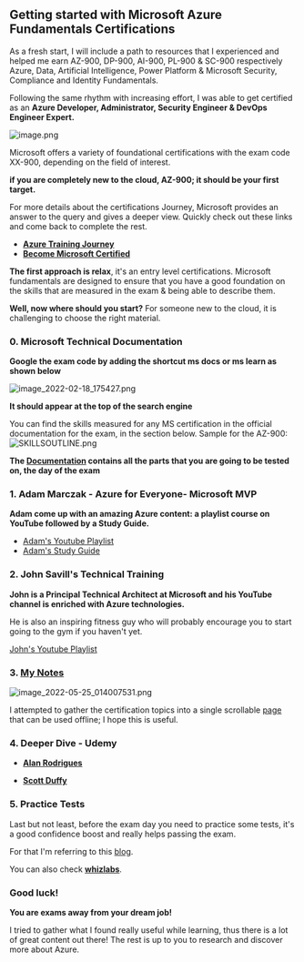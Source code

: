 ## Getting started with Microsoft Azure Fundamentals Certifications

As a fresh start, I will include a path to resources that I experienced and helped me earn AZ-900, DP-900, AI-900, PL-900 & SC-900 respectively Azure, Data, Artificial Intelligence, Power Platform & Microsoft Security, Compliance and Identity Fundamentals.

Following the same rhythm with increasing effort, I was able to get certified as an **Azure Developer, Administrator, Security Engineer & DevOps Engineer Expert.**


![image.png](https://cdn.hashnode.com/res/hashnode/image/upload/v1650075475678/jgecqAgFc.png)

Microsoft offers a variety of foundational certifications with the exam code XX-900, depending on the field of interest.

**if you are completely new to the cloud, AZ-900; it should be your first target.**

For more details about the certifications Journey, Microsoft provides an answer to the query and gives a deeper view.
Quickly check out these links and come back to complete the rest.
   
- **[Azure Training Journey](https://query.prod.cms.rt.microsoft.com/cms/api/am/binary/RWD4tL?fbclid=IwAR1-WlEbmq6naL2ASRSWdyojhX6vZteipyb6TfA85mCgq-JpwCmwAODS69A)**
- **[Become Microsoft Certified](https://query.prod.cms.rt.microsoft.com/cms/api/am/binary/RE2PjDI)**


**The first approach is relax**, it's an entry level certifications.
Microsoft fundamentals are designed to ensure that you have a good foundation on the skills that are measured in the exam & being able to describe them.



**Well, now where should you start?**
For someone new to the cloud, it is challenging to choose the right material.

###  0. Microsoft Technical Documentation
**Google the exam code by adding the shortcut ms docs or ms learn as shown below**

![image_2022-02-18_175427.png](https://cdn.hashnode.com/res/hashnode/image/upload/v1645203268383/2sC1Bgb7m.png)

**It should appear at the top of the search engine**

You can find the skills measured for any MS certification in the official documentation for the exam, in the section below. Sample for the AZ-900:
![SKILLSOUTLINE.png](https://cdn.hashnode.com/res/hashnode/image/upload/v1645199357604/SP4RtGgM8.png)

**The [Documentation](https://docs.microsoft.com/en-us/) contains all the parts that you are going to be tested on, the day of the exam**


###  1.  Adam Marczak - Azure for Everyone- Microsoft MVP
**Adam come up with an amazing Azure content: a playlist course on YouTube followed by a Study Guide.**

- [Adam's Youtube Playlist](https://www.youtube.com/watch?v=NPEsD6n9A_I&list=PLGjZwEtPN7j-Q59JYso3L4_yoCjj2syrM)
- [Adam's Study Guide](https://marczak.io/az-900/)


### 2. John Savill's Technical Training
**John is a Principal Technical Architect at Microsoft and his YouTube channel is enriched with Azure technologies.**

He is also an inspiring fitness guy who will probably encourage you to start going to the gym if you haven't yet. 

[John's Youtube Playlist](https://www.youtube.com/watch?v=pY0LnKiDwRA&list=PLlVtbbG169nED0_vMEniWBQjSoxTsBYS3)

### 3. [My Notes](https://cloud.itzyahya.tech)

![image_2022-05-25_014007531.png](https://cdn.hashnode.com/res/hashnode/image/upload/v1653435606950/EMB2HrzvA.png)

I attempted to gather the certification topics into a single scrollable [page](https://cloud.itzyahya.tech/A-AZ900) that can be used offline; I hope this is useful.




### 4. Deeper Dive - Udemy


- **[Alan Rodrigues](https://www.udemy.com/course/microsoft-azure-beginners-guide/)**

- **[Scott Duffy](https://www.udemy.com/user/scottduffy2/)**




### 5. Practice Tests

 Last but not least, before the exam day you need to practice some tests, it's a good confidence boost  and really helps passing the exam.

For that I'm referring to this [blog](https://vladtalkstech.com/2022/01/free-practice-questions-for-select-microsoft-certifications.html?fbclid=IwAR0b0kOiWTlAuwezmYJYnPb7Ge7V4SUEnLQrbEM133-ixmQLQ5S5qPBDFbA).


You can also check  **[whizlabs](https://www.whizlabs.com)**.


### Good luck!
**You are exams away from your dream job!**

 I tried to gather what I found really useful while learning, thus there is a lot of great content out there!
  The rest is up to you to research and discover more about Azure. 
 























